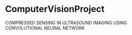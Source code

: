 # ComputerVisionProject
COMPRESSED SENSING IN ULTRASOUND IMAGING USING CONVOLUTIONAL NEURAL NETWORK
